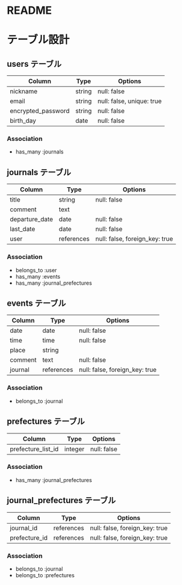 # README


# テーブル設計

## users テーブル

| Column             | Type   | Options                   |
| ------------------ | ------ | ------------------------- |
| nickname           | string | null: false               |
| email              | string | null: false, unique: true |
| encrypted_password | string | null: false               |
| birth_day          | date   | null: false               |

### Association

- has_many  :journals


## journals テーブル

| Column             | Type       | Options                        |
| ------------------ | ---------- | ------------------------------ |
| title              | string     | null: false                    |
| comment            | text       |                                |
| departure_date     | date       | null: false                    |
| last_date          | date       | null: false                    |
| user               | references | null: false, foreign_key: true |

### Association

- belongs_to  :user
- has_many    :events
- has_many    :journal_prefectures


## events テーブル

| Column  | Type       | Options                        |
| ------- | ---------- | ------------------------------ |
| date    | date       | null: false                    |
| time    | time       | null: false                    |
| place   | string     |                                |
| comment | text       | null: false                    |
| journal | references | null: false, foreign_key: true |

### Association

- belongs_to  :journal


## prefectures テーブル

| Column             | Type    | Options     |
| ------------------ | ------- | ----------- |
| prefecture_list_id | integer | null: false |

### Association

- has_many    :journal_prefectures


## journal_prefectures テーブル

| Column        | Type       | Options                        |
| ------------- | ---------- | ------------------------------ |
| journal_id    | references | null: false, foreign_key: true |
| prefecture_id | references | null: false, foreign_key: true |

### Association

- belongs_to  :journal
- belongs_to  :prefectures